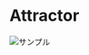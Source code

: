 # Attractor

<img src="https://github.com/TaroTokui/Attractor/blob/master/006_Attractor.gif" title="サンプル">
